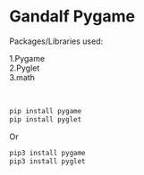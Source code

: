 # Gandalf Pygame

Packages/Libraries used:

1.Pygame<br>
2.Pyglet<br>
3.math<br><br>



```python

pip install pygame
pip install pyglet

```

Or 

```python
pip3 install pygame
pip3 install pyglet

```
